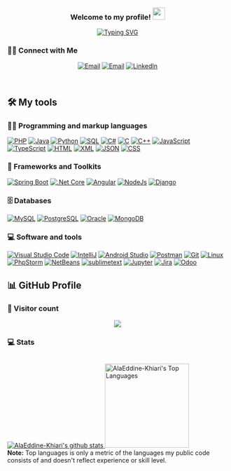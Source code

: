 <h3 align="center">
        Welcome to my profile!
        <img src="https://media.giphy.com/media/hvRJCLFzcasrR4ia7z/giphy.gif" width="28">
      </h3>

<!-- Typing SVG - git.io/typing-svg -->
<p align="center">
  <a href="https://git.io/typing-svg"><img src="https://readme-typing-svg.demolab.com?font=Fira+Code&pause=1000&color=F70F40&center=true&width=435&lines=Business+Information+System+Student;Always+learning+new+things" alt="Typing SVG" /></a>
</p>

### 🤝🏻 Connect with Me

<!-- badge - img.shields.io -->
<!-- icon svg - custom-icon-badges.demolab.com -->
<p align="center">
  <a href="mailto:Khiarialaa@gmail.com"><img alt="Email" src="https://img.shields.io/badge/-khiarialaa%40gmail.com-fdfdfd?logo=gmail"></a>
  <a href="mailto:alaeddine.khiari@esen.tn"><img alt="Email" src="https://img.shields.io/badge/-alaeddine.khiari%40esen.tn-D14836?logo=gmail&logoColor=white"></a>
        <a href="https://www.linkedin.com/in/ala-eddine-khiari/"><img alt="LinkedIn" src="https://img.shields.io/badge/-%40AlaEddineKhiari-1877F2?logo=linkedin"></a>
</p>

<br/>

## 🛠️ My tools

### 👨‍💻 Programming and markup languages

<p>
         <a href="https://www.php.net/"><img alt="PHP" src="https://img.shields.io/badge/PHP-8892BF.svg?logo=php&logoColor=white"></a>
        <a href="https://www.java.com/en/"><img alt="Java" src="https://custom-icon-badges.demolab.com/badge/Java-007396.svg?logo=java&logoColor=white"></a>
        <a href="https://www.python.org/"><img alt="Python" src="https://img.shields.io/badge/Python-14354C.svg?logo=python&logoColor=white"></a>
        <a href="https://sql.sh/"><img alt="SQL" src="https://custom-icon-badges.demolab.com/badge/SQL-025E8C.svg?logo=database&logoColor=white"></a>
        <a href="https://learn.microsoft.com/fr-fr/dotnet/csharp/"><img alt="C#" src="https://custom-icon-badges.demolab.com/badge/C%23-68217A.svg?logo=cs2&logoColor=white"></a>
        <a href="https://www.cprogramming.com/"><img alt="C" src="https://custom-icon-badges.demolab.com/badge/C-03599C.svg?logo=c-in-hexagon&logoColor=white"></a>
        <a href="https://isocpp.org/"><img alt="C++" src="https://custom-icon-badges.demolab.com/badge/C++-9C033A.svg?logo=cpp2&logoColor=white"></a>
        <a href="https://developer.mozilla.org/en-US/docs/Web/JavaScript"><img alt="JavaScript" src="https://img.shields.io/badge/JavaScript-F7DF1E.svg?logo=javascript&logoColor=black"></a>
        <a href="https://www.typescriptlang.org/"><img alt="TypeScript" src="https://img.shields.io/badge/TypeScript-007ACC.svg?logo=typescript&logoColor=white"></a>
        <a href="https://developer.mozilla.org/en-US/docs/Web/HTML"><img alt="HTML" src="https://img.shields.io/badge/HTML-ffffff?logo=html5"></a>
        <a href="https://developer.mozilla.org/en-US/docs/Web/XML/XML_introduction"><img alt="XML" src="https://custom-icon-badges.demolab.com/badge/-xml-ff6600?logo=xml"></a>
        <a href="https://www.json.org/"><img alt="JSON" src="https://custom-icon-badges.demolab.com/badge/-json-008000?logo=json"></a>
        <a href="https://developer.mozilla.org/en-US/docs/Learn/Getting_started_with_the_web/CSS_basics"><img alt="CSS" src="https://img.shields.io/badge/CSS-1572B6.svg?logo=css3&logoColor=white"></a>
      </p>
</p>

### 🧰 Frameworks and Toolkits

<p>
        <a href="https://spring.io/"><img alt="Spring Boot" src="https://img.shields.io/badge/-Spring%20Boot-0945BD?logo=spring"></a>
        <a href="https://dotnet.microsoft.com/en-us/download"><img alt=".Net Core" src="https://img.shields.io/badge/-%20.Net%20Core-6433FF?logo=.net"></a>
        <a href="https://angular.io/"><img alt="Angular" src="https://img.shields.io/badge/-Angular-cc687f?logo=Angular&logoColor=DD0031"></a>
        <a href="https://nodejs.org/"><img alt="NodeJs" src="https://img.shields.io/badge/Node.js-43853D.svg?logo=node.js&logoColor=white"></a>
        <a href="https://www.djangoproject.com/"><img alt="Django" src="https://img.shields.io/badge/Django-092E20.svg?logo=django&logoColor=white"></a>
</p>

### 🗄️ Databases

<p>
          <a href="https://www.mysql.com/"><img alt="MySQL" src="https://img.shields.io/badge/MySQL-0072C6.svg?logo=mysql&logoColor=white"></a>
          <a href="https://www.postgresql.org/"><img alt="PostgreSQL" src="https://img.shields.io/badge/PostgreSQL-336791.svg?logo=postgresql&logoColor=white"></a>
          <a href="https://www.oracle.com/"><img alt="Oracle" src ="https://img.shields.io/badge/Oracle-FF0000.svg?logo=oracle"></a>
          <a href="https://www.mongodb.com/"><img alt="MongoDB" src ="https://img.shields.io/badge/MongoDB-4EA94B.svg?logo=mongodb&logoColor=white"></a>
</p>

### 💻 Software and tools

<p>
        <a href="https://code.visualstudio.com/"><img alt="Visual Studio Code" src="https://img.shields.io/badge/Visual%20Studio%20Code-0078d7.svg?logo=visual-studio-code"></a>
        <a href="https://www.jetbrains.com/idea/"><img alt="IntelliJ" src="https://custom-icon-badges.demolab.com/badge/-IntelliJ-20232a?logo=intellij"></a>
        <a href="https://developer.android.com/"><img alt="Android Studio" src="https://img.shields.io/badge/Android%20Studio-008678.svg?logo=android-studio"></a>
        <a href="https://www.postman.com/"><img alt="Postman" src="https://img.shields.io/badge/Postman-ff6c37?logo=postman&logoColor=white"></a>
        <a href="https://git-scm.com/"><img alt="Git" src="https://img.shields.io/badge/Git-F05033.svg?logo=git&logoColor=white"></a>
        <a href="https://www.linux.org/"><img alt="Linux" src="https://camo.githubusercontent.com/2d5eae9b14e1ee9e8a79e3e0d738e50c1a62dd3acc773ee2875dfa19492139e9/68747470733a2f2f696d672e736869656c64732e696f2f62616467652f2d6c696e75782d3035313232413f7374796c653d666c6174266c6f676f3d6c696e7578"></a>
        <a href="https://www.jetbrains.com/phpstorm/"><img alt="PhpStorm" src="https://img.shields.io/badge/-PhpStorm-c73df5?logo=PhpStorm"></a>
        <a href="https://netbeans.apache.org/"><img alt="NetBeans" src="https://custom-icon-badges.demolab.com/badge/-NetBeans-1b365d?logo=netbeans"></a>
        <a href="https://www.sublimetext.com/"><img alt="sublimetext" src="https://img.shields.io/badge/-Sublime%20Text-0F0344?logo=sublimetext"></a>
        <a href="https://jupyter.org/"><img alt="Jupyter" src="https://img.shields.io/badge/Jupyter-F37626.svg?logo=Jupyter&logoColor=white"></a>
        <a href="https://www.atlassian.com/software/jira"><img alt="Jira" src="https://img.shields.io/badge/Jira-0052CC.svg?logo=jira&logoColor=white"></a>
        <a href="https://www.odoo.com/"><img alt="Odoo" src="https://img.shields.io/badge/Odoo-4A7C9D.svg?logo=odoo&logoColor=white"></a>
</p>

## 📊 GitHub Profile

### 👥 Visitor count

  <p align="center">
        <img src="https://profile-counter.glitch.me/AlaEddine-Khiari/count.svg" />
      </p>

### 💻 Stats

      
  <p> 
          <br/>
            <a href="https://github.com/AlaEddine-Khiari">
              <img src="https://github-readme-stats.vercel.app/api?username=AlaEddine-Khiari&&show_icons=true&include_all_commits=true&count_private=true&theme=react&hide_border=true&bg_color=1F222E&title_color=F85D7F&icon_color=F8D866" alt="AlaEddine-Khiari's github stats">
            </a>
            <a href="https://github.com/anuraghazra/github-readme-stats"><img alt="AlaEddine-Khiari's Top Languages" src="https://github-readme-stats.vercel.app/api/top-langs/?username=AlaEddine-Khiari&langs_count=8&layout=compact&theme=react&hide_border=true&bg_color=1F222E&title_color=F85D7F&icon_color=F8D866&hide=Jupyter%20Notebook" height="192px"/></a>
          <br/>
            <b>Note:</b> Top languages is only a metric of the languages my public code consists of and doesn't reflect experience or skill level.
      </p>

